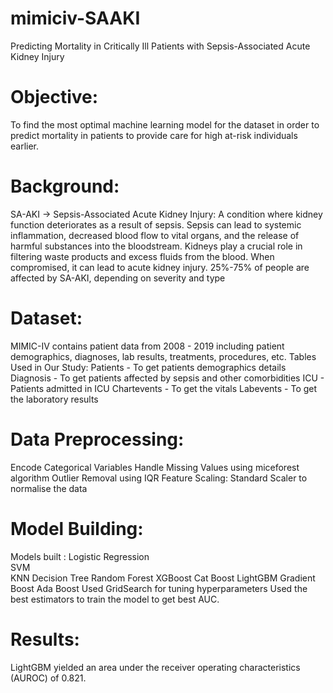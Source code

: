 # mimiciv-SAAKI
Predicting Mortality in Critically Ill Patients with Sepsis-Associated Acute Kidney Injury

# Objective: 
To find the most optimal machine learning model for the dataset in order to predict mortality in patients to provide care for high at-risk individuals earlier.

# Background:
SA-AKI → Sepsis-Associated Acute Kidney Injury: A condition where kidney function deteriorates as a result of sepsis.
Sepsis can lead to systemic inflammation, decreased blood flow to vital organs, and the release of harmful substances into the bloodstream.
Kidneys play a crucial role in filtering waste products and excess fluids from the blood. When compromised, it can lead to acute kidney injury. 25%-75% of people are affected by SA-AKI, depending on severity and type

# Dataset:
MIMIC-IV contains patient data from 2008 - 2019 including patient demographics, diagnoses, lab results, treatments, procedures, etc.
Tables Used in Our Study:
Patients - To get patients demographics details
Diagnosis - To get patients affected by sepsis and other comorbidities
ICU - Patients admitted in ICU
Chartevents - To get the vitals
Labevents - To get the laboratory results 

# Data Preprocessing:
Encode Categorical Variables
Handle Missing Values using miceforest algorithm
Outlier Removal using IQR 
Feature Scaling: Standard Scaler to normalise the data 

# Model Building:
Models built :
Logistic Regression					
SVM							
KNN
Decision Tree
Random Forest
XGBoost
Cat Boost
LightGBM
Gradient Boost
Ada Boost
Used GridSearch for tuning hyperparameters
Used the best estimators to train the model to get best AUC.

# Results:
LightGBM yielded an area under the receiver operating characteristics (AUROC) of 0.821.


